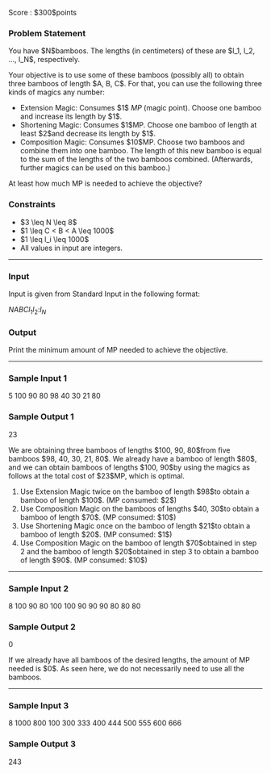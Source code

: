 
<div>

<span>

<span>

<p>
Score : $300$points
</p>

<div>

<section>

### **Problem Statement**

<p>
You have $N$bamboos. The lengths (in centimeters) of these are $l_1, l_2, ..., l_N$, respectively.
</p>

<p>
Your objective is to use some of these bamboos (possibly all) to obtain three bamboos of length $A, B, C$. For that, you can use the following three kinds of magics any number:
</p>

<ul>

<li>
Extension Magic: Consumes $1$
<em>
MP
</em>
(magic point). Choose one bamboo and increase its length by $1$.
</li>

<li>
Shortening Magic: Consumes $1$MP. Choose one bamboo of length at least $2$and decrease its length by $1$.
</li>

<li>
Composition Magic: Consumes $10$MP. Choose two bamboos and combine them into one bamboo. The length of this new bamboo is equal to the sum of the lengths of the two bamboos combined. (Afterwards, further magics can be used on this bamboo.)
</li>

</ul>

<p>
At least how much MP is needed to achieve the objective?
</p>

</section>

</div>

<div>

<section>

### **Constraints**

<ul>

<li>
$3 \leq N \leq 8$
</li>

<li>
$1 \leq C < B < A \leq 1000$
</li>

<li>
$1 \leq l_i \leq 1000$
</li>

<li>
All values in input are integers.
</li>

</ul>

</section>

</div>

---

<div>

<div>

<section>

### **Input**

<p>
Input is given from Standard Input in the following format:
</p>

<div>

$N$$A$$B$$C$$l_1$$l_2$$:$$l_N$
</div>

</section>

</div>

<div>

<section>

### **Output**

<p>
Print the minimum amount of MP needed to achieve the objective.
</p>

</section>

</div>

</div>

---

<div>

<section>

### **Sample Input 1**

<div>

5 100 90 80
98
40
30
21
80

</div>

</section>

</div>

<div>

<section>

### **Sample Output 1**

<div>

23

</div>

<p>
We are obtaining three bamboos of lengths $100, 90, 80$from five bamboos $98, 40, 30, 21, 80$. We already have a bamboo of length $80$, and we can obtain bamboos of lengths $100, 90$by using the magics as follows at the total cost of $23$MP, which is optimal.
</p>

<ol>

<li>
Use Extension Magic twice on the bamboo of length $98$to obtain a bamboo of length $100$. (MP consumed: $2$)
</li>

<li>
Use Composition Magic on the bamboos of lengths $40, 30$to obtain a bamboo of length $70$. (MP consumed: $10$)
</li>

<li>
Use Shortening Magic once on the bamboo of length $21$to obtain a bamboo of length $20$. (MP consumed: $1$)
</li>

<li>
Use Composition Magic on the bamboo of length $70$obtained in step 2 and the bamboo of length $20$obtained in step 3 to obtain a bamboo of length $90$. (MP consumed: $10$)
</li>

</ol>

</section>

</div>

---

<div>

<section>

### **Sample Input 2**

<div>

8 100 90 80
100
100
90
90
90
80
80
80

</div>

</section>

</div>

<div>

<section>

### **Sample Output 2**

<div>

0

</div>

<p>
If we already have all bamboos of the desired lengths, the amount of MP needed is $0$. As seen here, we do not necessarily need to use all the bamboos.
</p>

</section>

</div>

---

<div>

<section>

### **Sample Input 3**

<div>

8 1000 800 100
300
333
400
444
500
555
600
666

</div>

</section>

</div>

<div>

<section>

### **Sample Output 3**

<div>

243

</div>

</section>

</div>

</span>

</span>

</div>

